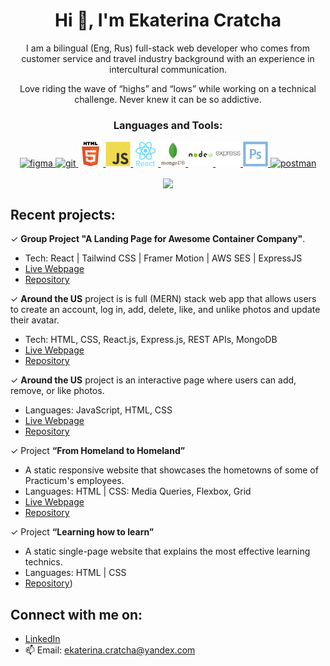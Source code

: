 <h1 align="center">Hi 👋, I'm Ekaterina Cratcha </h1>

<div align="center"> I am a bilingual (Eng, Rus) full-stack web developer who comes from customer service and travel industry background with an experience in intercultural communication. <p>Love riding the wave of “highs” and “lows” while working on a technical challenge. Never knew it can be so addictive.</p> </div>

<h3 align="center">Languages and Tools:</h3>
<p align="center">  <a href="https://www.figma.com/" target="_blank" rel="noreferrer"> <img src="https://www.vectorlogo.zone/logos/figma/figma-icon.svg" alt="figma" width="40" height="40"/> </a> <a href="https://git-scm.com/" target="_blank" rel="noreferrer"> <img src="https://www.vectorlogo.zone/logos/git-scm/git-scm-icon.svg" alt="git" width="40" height="40"/> </a> <a href="https://www.w3.org/html/" target="_blank" rel="noreferrer"> <img src="https://raw.githubusercontent.com/devicons/devicon/master/icons/html5/html5-original-wordmark.svg" alt="html5" width="40" height="40"/> </a> <a href="https://developer.mozilla.org/en-US/docs/Web/JavaScript" target="_blank" rel="noreferrer"> <img src="https://raw.githubusercontent.com/devicons/devicon/master/icons/javascript/javascript-original.svg" alt="javascript" width="40" height="40"/> </a>
  <a href="https://reactjs.org/" target="_blank" rel="noreferrer"> <img src="https://raw.githubusercontent.com/devicons/devicon/master/icons/react/react-original-wordmark.svg" alt="react" width="40" height="40"/> </a> <a href="https://www.mongodb.com/" target="_blank" rel="noreferrer"> <img src="https://raw.githubusercontent.com/devicons/devicon/master/icons/mongodb/mongodb-original-wordmark.svg" alt="mongodb" width="40" height="40"/> </a> <a href="https://nodejs.org" target="_blank" rel="noreferrer"> <img src="https://raw.githubusercontent.com/devicons/devicon/master/icons/nodejs/nodejs-original-wordmark.svg" alt="nodejs" width="40" height="40"/> </a> <a href="https://expressjs.com" target="_blank" rel="noreferrer"> <img src="https://raw.githubusercontent.com/devicons/devicon/master/icons/express/express-original-wordmark.svg" alt="express" width="40" height="40"/> </a> <a href="https://www.photoshop.com/en" target="_blank" rel="noreferrer"> <img src="https://raw.githubusercontent.com/devicons/devicon/master/icons/photoshop/photoshop-line.svg" alt="photoshop" width="40" height="40"/> </a> <a href="https://postman.com" target="_blank" rel="noreferrer"> <img src="https://www.vectorlogo.zone/logos/getpostman/getpostman-icon.svg" alt="postman" width="40" height="40"/> </a>  </p>
  
 <p align="center"> <img align="center" src="https://github-readme-stats.vercel.app/api?username=cratcha&show_icons=true&theme=dracula&hide=stars" /> </p>

  

## Recent projects:
✓ **Group Project "A Landing Page for Awesome Container Company"**.
- Tech: React | Tailwind CSS | Framer Motion | AWS SES | ExpressJS
- [Live Webpage](https://5hraddha.github.io/awesome-container-company/) 
- [Repository](https://github.com/cratcha/awesome-container-company)

✓ **Around the US** project is is full (MERN) stack web app that allows users to create an account, 
  log in, add, delete, like, and unlike photos and update their avatar.
- Tech: HTML, CSS, React.js, Express.js, REST APIs, MongoDB
- [Live Webpage](https://cratcha.students.nomoreparties.sbs/signin) 
- [Repository](https://github.com/cratcha/react-around-api-full)

✓ **Around the US** project is an interactive page where users can add, remove, or like photos.
- Languages: JavaScript, HTML, CSS
- [Live Webpage](https://cratcha.github.io/web_project_4/) 
- [Repository](https://github.com/cratcha/web_project_4)

✓ Project **“From Homeland to Homeland”** 
- A static responsive website that showcases the hometowns of some of Practicum's employees.
- Languages: HTML | CSS: Media Queries, Flexbox, Grid
- [Live Webpage](https://cratcha.github.io/web_project_3/)
- [Repository](https://github.com/cratcha/web_project_3)

✓ Project **“Learning how to learn”**
- A static single-page website that explains the most effective learning technics.
- Languages: HTML | CSS
- [Repository](https://github.com/cratcha/web_project_1))


## Connect with me on:
 - [LinkedIn](https://www.linkedin.com/in/cratcha/)
 - 📫 Email: ekaterina.cratcha@yandex.com



<!--
**cratcha/cratcha** is a ✨ _special_ ✨ repository because its `README.md` (this file) appears on your GitHub profile.

Here are some ideas to get you started:

- 🔭 I’m currently working on ...
- 🌱 I’m currently learning ...
- 👯 I’m looking to collaborate on ...
- 🤔 I’m looking for help with ...
- 💬 Ask me about ...
- 📫 How to reach me: ...
- 😄 Pronouns: ...
- ⚡ Fun fact: ...
-->
